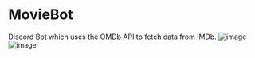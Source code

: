 # MovieBot
Discord Bot which uses the OMDb API to fetch data from IMDb. 
![image](https://user-images.githubusercontent.com/65255238/204690372-48d1b14a-1e57-4f97-8e71-e35bd0cb4c1e.png)
![image](https://user-images.githubusercontent.com/65255238/204690436-69753c81-437e-4f54-a2a6-9cb3e020f189.png)
